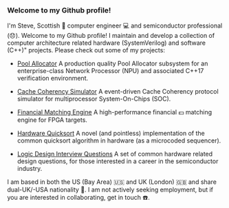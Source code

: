 ### Welcome to my Github profile!

I'm Steve, Scottish :scotland: computer engineer :computer: and semiconductor professional (:disappointed:). Welcome to my Github profile! I maintain and develop a collection of computer architecture related hardware (SystemVerilog) and software (C++)" projects. Please check out some of my projects:

- [Pool Allocator](http://www.github.com/stephenry/pa) A production quality Pool Allocator subsystem for an enterprise-class Network Processor (NPU) and associated C++17 verification environment.

- [Cache Coherency Simulator](http://www.github.com/stephenry/cc) A event-driven Cache Coherency protocol simulator for multiprocessor System-On-Chips (SOC). 

- [Financial Matching Engine](http://www.github.com/stephenry/ob) A high-performance financial :dollar: matching engine for FPGA targets.

- [Hardware Quicksort](http://www.github.com/stephenry/qs) A novel (and pointless) implementation of the common quicksort algorithm in hardware (as a microcoded sequencer).

- [Logic Design Interview Questions](http://www.github.com/stephenry/hw_interview_questions) A set of common hardware related design questions, for those interested in a career in the semiconductor industry.

I am based in both the US (Bay Area) :us: and UK (London) :uk: and share dual-UK/-USA nationality :customs:. I am not actively seeking employment, but if you are interested in collaborating, get in touch :telephone:.


<!--
**stephenry/stephenry** is a ✨ _special_ ✨ repository because its `README.md` (this file) appears on your GitHub profile.

Here are some ideas to get you started:

- 🔭 I’m currently working on ...
- 🌱 I’m currently learning ...
- 👯 I’m looking to collaborate on ...
- 🤔 I’m looking for help with ...
- 💬 Ask me about ...
- 📫 How to reach me: ...
- 😄 Pronouns: ...
- ⚡ Fun fact: ...
-->
